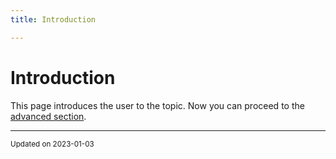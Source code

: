 ```yaml
---
title: Introduction

---
```


# Introduction



This page introduces the user to the topic. Now you can proceed to the [advanced section](/pages/advanced.md#page-advanced). 

-------------------------------

<sub>Updated on 2023-01-03</sub>
